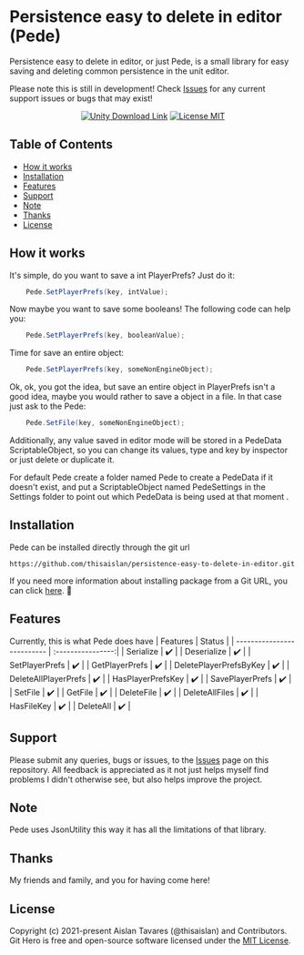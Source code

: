 # Persistence easy to delete in editor (Pede) 

Persistence easy to delete in editor, or just Pede, is a small library for easy saving and deleting common persistence in the unit editor.

Please note this is still in development! Check [Issues](https://github.com/thisaislan/persistence-easy-to-delete-in-editor/issues) for any current support issues or bugs that may exist!


<p align="center">
    <a href="https://unity3d.com/get-unity/download">
        <img src="https://img.shields.io/badge/unity-tools-blue" alt="Unity Download Link"></a>
    <a href="https://github.com/thisaislan/persistence-easy-to-delete-in-editor/blob/main/LICENSE.md">
        <img src="https://img.shields.io/badge/License-MIT-brightgreen.svg" alt="License MIT"></a>
</p>


## Table of Contents
- [How it works](#How-it-works)
- [Installation](#Installation)
- [Features](#Features)
- [Support](#Support)
- [Note](#Note)
- [Thanks](#Thanks)
- [License](#License)


## How it works

It's simple, do you want to save a int PlayerPrefs? Just do it:
```csharp
    Pede.SetPlayerPrefs(key, intValue);
```

Now maybe you want to save some booleans! The following code can help you:
```csharp
    Pede.SetPlayerPrefs(key, booleanValue);
```

Time for save an entire object:
```csharp
    Pede.SetPlayerPrefs(key, someNonEngineObject);
```

Ok, ok, you got the idea, but save an entire object in PlayerPrefs isn't a good idea, maybe you would rather to save a object in a file. In that case just ask to the Pede:
```csharp
    Pede.SetFile(key, someNonEngineObject);
```

Additionally, any value saved in editor mode will be stored in a PedeData ScriptableObject, so you can change its values, type and key by inspector or just delete or duplicate it.

For default Pede create a folder named Pede to create a PedeData if it doesn't exist, and put a ScriptableObject named PedeSettings in the Settings folder to point out which PedeData is being used at that moment .

## Installation

Pede can be installed directly through the git url
```
https://github.com/thisaislan/persistence-easy-to-delete-in-editor.git
```

If you need more information about installing package from a Git URL, you can click [here](https://docs.unity3d.com/Manual/upm-ui-giturl.html). :slightly_smiling_face:


## Features

Currently, this is what Pede does have
| Features                   |       Status      |
| -------------------------- | :----------------:|
| Serialize                  |         ✔️         |
| Deserialize                |         ✔️         |
| SetPlayerPrefs             |         ✔️         |
| GetPlayerPrefs             |         ✔️         |
| DeletePlayerPrefsByKey     |         ✔️         |
| DeleteAllPlayerPrefs       |         ✔️         |
| HasPlayerPrefsKey          |         ✔️         |
| SavePlayerPrefs            |         ✔️         |
| SetFile                    |         ✔️         |
| GetFile                    |         ✔️         |
| DeleteFile                 |         ✔️         |
| DeleteAllFiles             |         ✔️         |
| HasFileKey                 |         ✔️         |
| DeleteAll                  |         ✔️         |


## Support
Please submit any queries, bugs or issues, to the [Issues](https://github.com/thisaislan/persistence-easy-to-delete-in-editor/issues) page on this repository. All feedback is appreciated as it not just helps myself find problems I didn't otherwise see, but also helps improve the project.


## Note

Pede uses JsonUtility this way it has all the limitations of that library.


## Thanks
My friends and family, and you for having come here!


## License
Copyright (c) 2021-present Aislan Tavares (@thisaislan) and Contributors. Git Hero is free and open-source software licensed under the [MIT License](https://github.com/thisaislan/persistence-easy-to-delete-in-editor/blob/main/LICENSE.md).